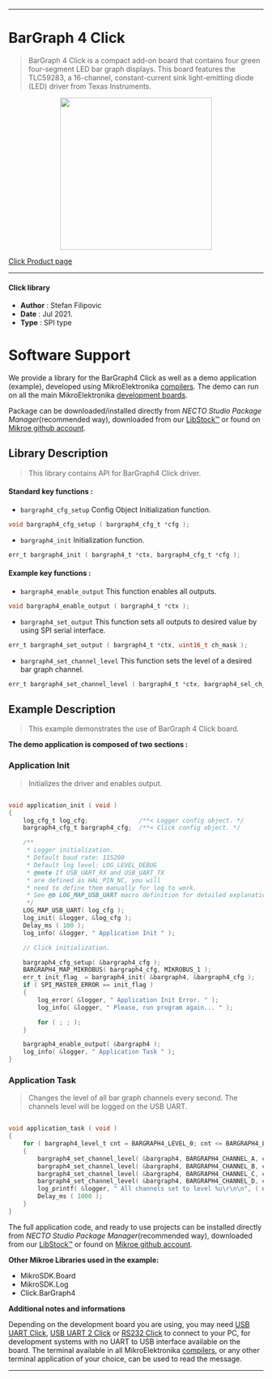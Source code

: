 
---
# BarGraph 4 Click

> BarGraph 4 Click is a compact add-on board that contains four green four-segment LED bar graph displays. This board features the TLC59283, a 16-channel, constant-current sink light-emitting diode (LED) driver from Texas Instruments.

<p align="center">
  <img src="https://download.mikroe.com/images/click_for_ide/bargraph_4_click.png" height=300px>
</p>

[Click Product page](https://www.mikroe.com/bargraph-4-click)

---


#### Click library

- **Author**        : Stefan Filipovic
- **Date**          : Jul 2021.
- **Type**          : SPI type


# Software Support

We provide a library for the BarGraph4 Click
as well as a demo application (example), developed using MikroElektronika
[compilers](https://www.mikroe.com/necto-studio).
The demo can run on all the main MikroElektronika [development boards](https://www.mikroe.com/development-boards).

Package can be downloaded/installed directly from *NECTO Studio Package Manager*(recommended way), downloaded from our [LibStock&trade;](https://libstock.mikroe.com) or found on [Mikroe github account](https://github.com/MikroElektronika/mikrosdk_click_v2/tree/master/clicks).

## Library Description

> This library contains API for BarGraph4 Click driver.

#### Standard key functions :

- `bargraph4_cfg_setup` Config Object Initialization function.
```c
void bargraph4_cfg_setup ( bargraph4_cfg_t *cfg );
```

- `bargraph4_init` Initialization function.
```c
err_t bargraph4_init ( bargraph4_t *ctx, bargraph4_cfg_t *cfg );
```

#### Example key functions :

- `bargraph4_enable_output` This function enables all outputs.
```c
void bargraph4_enable_output ( bargraph4_t *ctx );
```

- `bargraph4_set_output` This function sets all outputs to desired value by using SPI serial interface.
```c
err_t bargraph4_set_output ( bargraph4_t *ctx, uint16_t ch_mask );
```

- `bargraph4_set_channel_level` This function sets the level of a desired bar graph channel.
```c
err_t bargraph4_set_channel_level ( bargraph4_t *ctx, bargraph4_sel_ch_t channel, bargraph4_level_t level );
```

## Example Description

> This example demonstrates the use of BarGraph 4 Click board.

**The demo application is composed of two sections :**

### Application Init

> Initializes the driver and enables output.

```c

void application_init ( void )
{
    log_cfg_t log_cfg;              /**< Logger config object. */
    bargraph4_cfg_t bargraph4_cfg;  /**< Click config object. */

    /** 
     * Logger initialization.
     * Default baud rate: 115200
     * Default log level: LOG_LEVEL_DEBUG
     * @note If USB_UART_RX and USB_UART_TX 
     * are defined as HAL_PIN_NC, you will 
     * need to define them manually for log to work. 
     * See @b LOG_MAP_USB_UART macro definition for detailed explanation.
     */
    LOG_MAP_USB_UART( log_cfg );
    log_init( &logger, &log_cfg );
    Delay_ms ( 100 );
    log_info( &logger, " Application Init " );

    // Click initialization.

    bargraph4_cfg_setup( &bargraph4_cfg );
    BARGRAPH4_MAP_MIKROBUS( bargraph4_cfg, MIKROBUS_1 );
    err_t init_flag  = bargraph4_init( &bargraph4, &bargraph4_cfg );
    if ( SPI_MASTER_ERROR == init_flag )
    {
        log_error( &logger, " Application Init Error. " );
        log_info( &logger, " Please, run program again... " );

        for ( ; ; );
    }

    bargraph4_enable_output( &bargraph4 );
    log_info( &logger, " Application Task " );
}

```

### Application Task

> Changes the level of all bar graph channels every second. The channels level will be logged on the USB UART.

```c

void application_task ( void )
{
    for ( bargraph4_level_t cnt = BARGRAPH4_LEVEL_0; cnt <= BARGRAPH4_LEVEL_4; cnt++ )
    {
        bargraph4_set_channel_level( &bargraph4, BARGRAPH4_CHANNEL_A, cnt );
        bargraph4_set_channel_level( &bargraph4, BARGRAPH4_CHANNEL_B, cnt );
        bargraph4_set_channel_level( &bargraph4, BARGRAPH4_CHANNEL_C, cnt );
        bargraph4_set_channel_level( &bargraph4, BARGRAPH4_CHANNEL_D, cnt );
        log_printf( &logger, " All channels set to level %u\r\n\n", ( uint16_t ) cnt );
        Delay_ms ( 1000 );
    }
}

```

The full application code, and ready to use projects can be installed directly from *NECTO Studio Package Manager*(recommended way), downloaded from our [LibStock&trade;](https://libstock.mikroe.com) or found on [Mikroe github account](https://github.com/MikroElektronika/mikrosdk_click_v2/tree/master/clicks).

**Other Mikroe Libraries used in the example:**

- MikroSDK.Board
- MikroSDK.Log
- Click.BarGraph4

**Additional notes and informations**

Depending on the development board you are using, you may need
[USB UART Click](http://shop.mikroe.com/usb-uart-click),
[USB UART 2 Click](http://shop.mikroe.com/usb-uart-2-click) or
[RS232 Click](http://shop.mikroe.com/rs232-click) to connect to your PC, for
development systems with no UART to USB interface available on the board. The
terminal available in all MikroElektronika
[compilers](http://shop.mikroe.com/compilers), or any other terminal application
of your choice, can be used to read the message.

---
